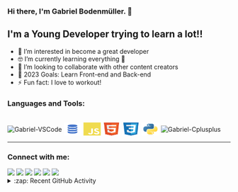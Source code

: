 ### Hi there, I'm Gabriel Bodenmüller. 👋

## I'm a Young Developer trying to learn a lot!!

- 👀 I’m interested in become a great developer
- 🤓 I’m currently learning everything 🤣
- 🫡 I’m looking to collaborate with other content creators
- 🥅 2023 Goals: Learn Front-end and Back-end
- ⚡ Fun fact: I love to workout! 

### Languages and Tools:

<div style="display: inline_block"><br>
  <img align="center" alt="Gabriel-VSCode" height="30" width="40" src="https://cdn.jsdelivr.net/gh/devicons/devicon/icons/visualstudio/visualstudio-plain.svg">
  <img align="center" alt="Gabriel-SQL" height="30" width="40" src="https://raw.githubusercontent.com/github/explore/80688e429a7d4ef2fca1e82350fe8e3517d3494d/topics/sql/sql.png" >
  <img align="center" alt="Gabriel-Js" height="30" width="40" src="https://raw.githubusercontent.com/devicons/devicon/master/icons/javascript/javascript-plain.svg">
  <img align="center" alt="Gabriel-HTML" height="30" width="40" src="https://raw.githubusercontent.com/devicons/devicon/master/icons/html5/html5-original.svg">
  <img align="center" alt="Gabriel-CSS" height="30" width="40" src="https://raw.githubusercontent.com/devicons/devicon/master/icons/css3/css3-original.svg">
  <img align="center" alt="Gabriel-Python" height="30" width="40" src="https://raw.githubusercontent.com/devicons/devicon/master/icons/python/python-original.svg">
  <img align="center" alt="Gabriel-Cplusplus" height="30" width="40" src="https://cdn.jsdelivr.net/gh/devicons/devicon/icons/cplusplus/cplusplus-original.svg" />
</div>

---

### Connect with me:

<div> 
  <a href="https://www.youtube.com/channel/UCkufdOH6Dj9Uk8cYGv9dUsA" target="_blank"><img src="https://img.shields.io/badge/YouTube-FF0000?style=for-the-badge&logo=youtube&logoColor=white" target="_blank"></a>
  <a href="https://instagram.com/gabrielbller" target="_blank"><img src="https://img.shields.io/badge/-Instagram-%23E4405F?style=for-the-badge&logo=instagram&logoColor=white" target="_blank"></a>
 	<a href="https://www.twitch.tv/gabrielbo" target="_blank"><img src="https://img.shields.io/badge/Twitch-9146FF?style=for-the-badge&logo=twitch&logoColor=white" target="_blank"></a>
 <a href="https://discord.com/channels/773705356655460376/773706162787975199" target="_blank"><img src="https://img.shields.io/badge/Discord-7289DA?style=for-the-badge&logo=discord&logoColor=white" target="_blank"></a> 
  <a href = "mailto:gabrielbller@icloud.com"><img src="https://img.shields.io/badge/-hotmail-%23333?style=for-the-badge&logo=gmail&logoColor=white" target="_blank"></a>
  <a href="https://www.linkedin.com/in/gabrielbller" target="_blank"><img src="https://img.shields.io/badge/-LinkedIn-%230077B5?style=for-the-badge&logo=linkedin&logoColor=white" target="_blank"></a>  
</div>



<details>
  <summary>:zap: Recent GitHub Activity</summary>
  
<!--START_SECTION:activity-->
<!--END_SECTION:activity-->

</details>
